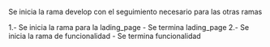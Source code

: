  Se inicia la rama develop con el seguimiento necesario para las otras ramas

 1.- Se inicia la rama para la lading_page - Se termina lading_page
 2.- Se inicia la rama de funcionalidad - Se termina funcionalidad




